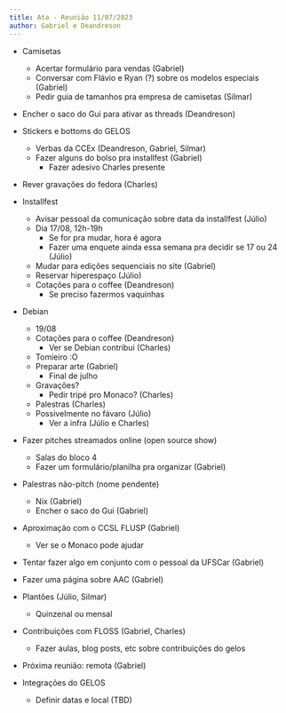 ```yaml
---
title: Ata - Reunião 11/07/2023
author: Gabriel e Deandreson
---
```


- Camisetas
    - Acertar formulário para vendas (Gabriel)
    - Conversar com Flávio e Ryan (?) sobre os modelos especiais (Gabriel)
    - Pedir guia de tamanhos pra empresa de camisetas (Silmar)
- Encher o saco do Gui para ativar as threads (Deandreson)
- Stickers e bottoms do GELOS
    - Verbas da CCEx (Deandreson, Gabriel, Silmar)
    - Fazer alguns do bolso pra installfest (Gabriel)
        - Fazer adesivo Charles presente
- Rever gravações do fedora (Charles)
- Installfest
    - Avisar pessoal da comunicação sobre data da installfest (Júlio)
    - Dia 17/08, 12h-19h
        - Se for pra mudar, hora é agora
        - Fazer uma enquete ainda essa semana pra decidir se 17 ou 24 (Júlio)
    - Mudar para edições sequenciais no site (Gabriel)
    - Reservar hiperespaço (Júlio)
    - Cotações para o coffee (Deandreson)
        - Se preciso fazermos vaquinhas
- Debian
    - 19/08
    - Cotações para o coffee (Deandreson)
        - Ver se Debian contribui (Charles)
    - Tomieiro :O
    - Preparar arte (Gabriel)
        - Final de julho
    - Gravações?
        - Pedir tripé pro Monaco? (Charles)
    - Palestras (Charles)
    - Possivelmente no fávaro (Júlio)
        - Ver a infra (Júlio e Charles)
- Fazer pitches streamados online (open source show)
    - Salas do bloco 4
    - Fazer um formulário/planilha pra organizar (Gabriel)
- Palestras não-pitch (nome pendente)
    - Nix (Gabriel)
    - Encher o saco do Gui (Gabriel)
- Aproximação com o CCSL FLUSP (Gabriel)
    - Ver se o Monaco pode ajudar
- Tentar fazer algo em conjunto com o pessoal da UFSCar (Gabriel)
- Fazer uma página sobre AAC (Gabriel)
- Plantões (Júlio, Silmar)
    - Quinzenal ou mensal
- Contribuições com FLOSS (Gabriel, Charles)
    - Fazer aulas, blog posts, etc sobre contribuições do gelos
- Próxima reunião: remota (Gabriel)

- Integrações do GELOS
    - Definir datas e local (TBD)
